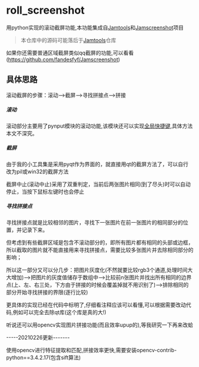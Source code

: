 # roll_screenshot
用python实现的滚动截屏功能,本功能集成自[Jamtools](https://github.com/fandesfyf/JamTools)和[Jamscreenshot](https://github.com/fandesfyf/Jamscreenshot)项目
> 本仓库中的源码可能落后于[Jamtools](https://github.com/fandesfyf/JamTools)仓库

如果你还需要普通区域截屏类似qq截屏的功能,可以看看(https://github.com/fandesfyf/Jamscreenshot)

## 具体思路
滚动截屏的步骤：滚动-->截屏-->寻找拼接点-->拼接

##### 滚动
滚动部分主要用了pynput模块的滚动功能,该模块还可以实现[全局快捷键](https://editor.csdn.net/md/?articleId=103226341),具体方法本文不深究。

##### 截屏
由于我的小工具集是采用pyqt作为界面的，就直接用qt的截屏方法了，可以自行改为pil或win32的截屏方法

截屏中止(滚动中止)采用了双重判定，当前后两张图片相同(到了尽头)时可以自动停止，当按下鼠标左键时也会停止

##### 寻找拼接点
寻找拼接点就是比较相邻的图片，寻找下一张图片在前一张图片的相同部分的位置，并记录下来。

但考虑到有些截屏区域是包含不滚动部分的，即所有图片都有相同的头部或边框，所以截取的图片就不能直接用来寻找拼接点，需要比较多张图片并去除相同部分的影响；

所以这一部分又可以分几步：把图片灰度化(不然就要比较rgb3个通道,处理时间大大增加)-->把图片的灰度值储存于数组中-->比较前n张图片并找出所有相同的边界点(上、左、右三处，下方由于拼接的时候会覆盖掉就不用识别了)-->排除相同的部分开始寻找拼接的界限(逐行比较)

更具体的实现已经在代码中标明了,仔细看注释应该可以看懂,可以根据需要改动代码,例如可以完全去除qt库(这个库是真的大!)

听说还可以用opencv实现图片拼接功能(而且效率upup的),等我研究一下再来改蛤

-----20210226更新-------

使用opencv进行特征提取和匹配,拼接效率更快,需要安装opencv-contrib-python==3.4.2.17(包含sift算法)

